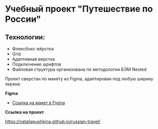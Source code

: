 # Учебный проект "Путешествие по России"


## Технологии:
* Флексбокс-вёрстка
* Grid
* Адаптивная верстка
* Подключение шрифтов
* Файловая структура организована по методологии БЭМ Nested

Проект сверстан по макету из Figma, адаптирован под любую ширину экрана.

**Figma**

* [Ссылка на макет в Figma](https://www.figma.com/file/5S2WSbEFL6awjVWJ0NWL8Q/Sprint-3_-Russia-_-desktop-mobile?node-id=28503%3A0)


**Ссылка на проект**

<a href="https://nataliapushkina.github.io/russian-travel/" target="_blank">https://nataliapushkina.github.io/russian-travel/</a>
